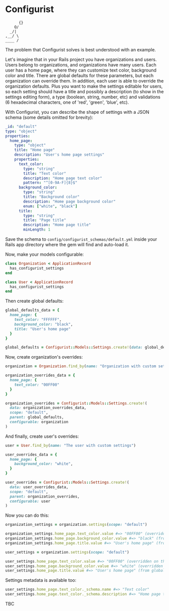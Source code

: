 # Configurist

```
      {}
    O/
  _/|
,__/ \
____ /
```

The problem that Configurist solves is best understood with an example.

Let's imagine that in your Rails project you have organizations and users. Users belong to organizations, and organizations have many users. Each user has a home page, where they can customize text color, background color and title. There are global defaults for these parameters, but each organization can override them. In addition, each user is able to override the organization defaults. Plus you want to make the settings editable for users, so each setting should have a title and possibly a description (to show in the settings editing form), a type (boolean, string, number, etc) and validations (6 hexadecimal characters, one of 'red', 'green', 'blue', etc).

With Configurist, you can describe the shape of settings with a JSON schema (some details omitted for brevity):

```YAML
_id: "default"
type: "object"
properties:
  home_page:
    type: "object"
    title: "Home page"
    description: "User's home page settings"
    properties:
      text_color:
        type: "string"
        title: "Text color"
        description: "Home page text color"
        pattern: "^[0-9A-F]{8}$"
      background_color:
        type: "string"
        title: "Background color"
        description: "Home page background color"
        enum: ["white", "black"]
      title:
        type: "string"
        title: "Page title"
        description: "Home page title"
        minLength: 1
```

Save the schema to `config/configurist_schemas/default.yml` inside your Rails app directory where the gem will find and auto-load it.

Now, make your models configurable:

```ruby
class Organization < ApplicationRecord
  has_configurist_settings
end

class User < ApplicationRecord
  has_configurist_settings
end
```

Then create global defaults:

```ruby
global_defaults_data = {
  home_page: {
    text_color: "FFFFFF",
    background_color: "black",
    title: "User's home page"
  }
}

global_defaults = Configurist::Models::Settings.create!(data: global_defaults_data, scope: "default")
```

Now, create organization's overrides:

```ruby
organization = Organization.find_by(name: "Organization with custom settings")

organization_overrides_data = {
  home_page: {
    text_color: "00FF00"
  }
}

organization_overrides = Configurist::Models::Settings.create!(
  data: organization_overrides_data,
  scope: "default",
  parent: global_defaults,
  configurable: organization
)
```

And finally, create user's overrides:

```ruby
user = User.find_by(name: "The user with custom settings")

user_overrides_data = {
  home_page: {
    background_color: "white",
  }
}

user_overrides = Configurist::Models::Settings.create!(
  data: user_overrides_data,
  scope: "default",
  parent: organization_overrides,
  configurable: user
)
```

Now you can do this:

```ruby
organization_settings = organization.settings(scope: "default")

organization_settings.home_page.text_color.value #=> "00FF00" (overridden on the organization level)
organization_settings.home_page.background_color.value #=> "black" (from global defaults)
organization_settings.home_page.title.value #=> "User's home page" (from global defaults)

user_settings = organization.settings(scope: "default")

user_settings.home_page.text_color.value #=> "00FF00" (overridden on the organization level)
user_settings.home_page.background_color.value #=> "white" (overridden on the user level)
user_settings.home_page.title.value #=> "User's home page" (from global defaults)
```

Settings metadata is available too:

```ruby
user_settings.home_page.text_color._schema.name #=> "Text color"
user_settings.home_page.text_color._schema.description #=> "Home page text color"
```

TBC

